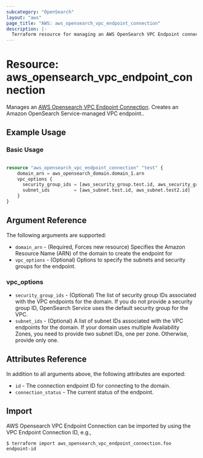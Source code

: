 ```yaml
---
subcategory: "OpenSearch"
layout: "aws"
page_title: "AWS: aws_opensearch_vpc_endpoint_connection"
description: |-
  Terraform resource for managing an AWS OpenSearch VPC Endpoint connection.
---
```


# Resource: aws_opensearch_vpc_endpoint_connection

Manages an [AWS Opensearch VPC Endpoint Connection](https://docs.aws.amazon.com/opensearch-service/latest/APIReference/API_CreateVpcEndpoint.html). Creates an Amazon OpenSearch Service-managed VPC endpoint..

## Example Usage

### Basic Usage

```terraform

resource "aws_opensearch_vpc_endpoint_connection" "test" {
	domain_arn = aws_opensearch_domain.domain_1.arn
	vpc_options {
	  security_group_ids = [aws_security_group.test.id, aws_security_group.test2.id]
	  subnet_ids         = [aws_subnet.test.id, aws_subnet.test2.id]
	}  
}

```

## Argument Reference

The following arguments are supported:

* `domain_arn` - (Required, Forces new resource) Specifies the Amazon Resource Name (ARN) of the domain to create the endpoint for
* `vpc_options` - (Optional) Options to specify the subnets and security groups for the endpoint.

### vpc_options

* `security_group_ids` - (Optional) The list of security group IDs associated with the VPC endpoints for the domain. If you do not provide a security group ID, OpenSearch Service uses the default security group for the VPC.
* `subnet_ids` - (Optional) A list of subnet IDs associated with the VPC endpoints for the domain. If your domain uses multiple Availability Zones, you need to provide two subnet IDs, one per zone. Otherwise, provide only one.

## Attributes Reference

In addition to all arguments above, the following attributes are exported:

* `id` - The connection endpoint ID for connecting to the domain.
* `connection_status` - The current status of the endpoint.

## Import

AWS Opensearch VPC Endpoint Connection can be imported by using the VPC Endpoint Connection ID, e.g.,

```
$ terraform import aws_opensearch_vpc_endpoint_connection.foo endpoint-id
```

